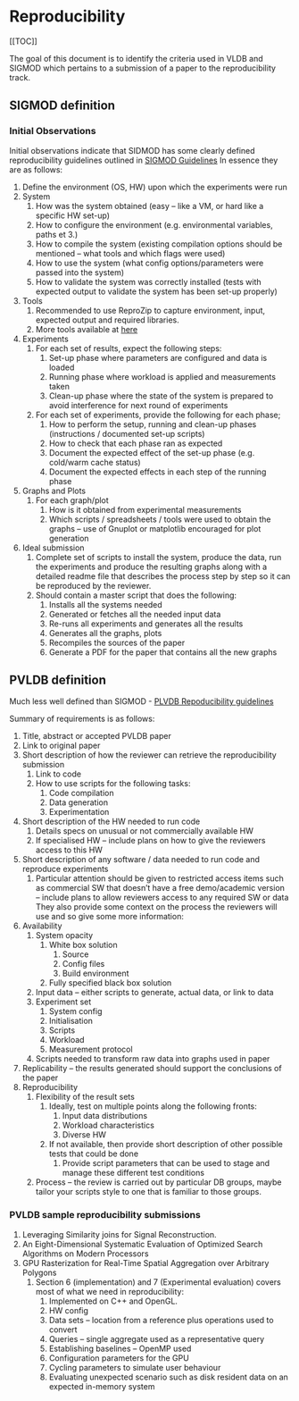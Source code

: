 # Reproducibility

[[TOC]]

The goal of this document is to identify the criteria used in VLDB and SIGMOD which pertains to a submission of a paper to the reproducibility track.

## SIGMOD definition

### Initial Observations

Initial observations indicate that SIDMOD has some clearly defined reproducibility guidelines outlined in [SIGMOD Guidelines](https://reproducibility.sigmod.org/#Guidelines)
In essence they are as follows:
1.	Define the environment (OS, HW) upon which the experiments were run
2.	System
    1.	How was the system obtained (easy – like a VM, or hard like a specific HW set-up)
    2.	How to configure the environment (e.g. environmental variables, paths et    3.)
    3.	How to compile the system (existing compilation options should be mentioned – what tools and which flags were used)
    4.	How to use the system (what config options/parameters were passed into the system)
    5.	How to validate the system was correctly installed (tests with expected output to validate the system has been set-up properly)
3.	Tools
    1.	Recommended to use ReproZip to capture environment, input, expected output and required libraries.
    2.	More tools available at [here](https://reproduciblescience.org/reproducibility-directory/)
4.	Experiments
    1.	For each set of results, expect the following steps:
        1.	Set-up phase where parameters are configured and data is loaded
        2.	Running phase where workload is applied and measurements taken
        3.	Clean-up phase where the state of the system is prepared to avoid interference for next round of experiments
    2.	For each set of experiments, provide the following for each phase;
        1.	How to perform the setup, running and clean-up phases (instructions / documented set-up scripts)
        2.	How to check that each phase ran as expected
        3.	Document the expected effect of the set-up phase (e.g. cold/warm cache status)
        4.	Document the expected effects in each step of the running phase
5.	Graphs and Plots
    1.	For each graph/plot
        1.	How is it obtained from experimental measurements
        2.	Which scripts / spreadsheets / tools were used to obtain the graphs – use of Gnuplot or matplotlib encouraged for plot generation
6.	Ideal submission
    1.	Complete set of scripts to install the system, produce the data, run the experiments and produce the resulting graphs along with a detailed readme file that describes the process step by step so it can be reproduced by the reviewer.
    2.	Should contain a master script that does the following:
        1.	Installs all the systems needed
        2.	Generated or fetches all the needed input data
        3.	Re-runs all experiments and generates all the results
        4.	Generates all the graphs, plots
        5.	Recompiles the sources of the paper
        6.	Generate a PDF for the paper that contains all the new graphs

## PVLDB definition

Much less well defined than SIGMOD - [PLVDB Repoducibility guidelines](http://vldb.org/pvldb/reproducibility/#submissions)

Summary of requirements is as follows:
1.	Title, abstract or accepted PVLDB paper
2.	Link to original paper
3.	Short description of how the reviewer can retrieve the reproducibility submission 
    1.	Link to code
    2.	How to use scripts for the following tasks:
        1.	Code  compilation
        2.	Data generation
        3.	Experimentation
4.	Short description of the HW needed to run code
    1.	Details specs on unusual or not commercially available HW
    2.	If specialised HW – include plans on how to give the reviewers access to this HW
5.	Short description of any software / data needed to run code and reproduce experiments
    1.	Particular attention should be given to restricted access items such as commercial SW that doesn’t have a free demo/academic version – include plans to allow reviewers access to any required SW or data
They also provide some context on the process the reviewers will use and so give some more information:
1.	Availability
    1.	System opacity
        1.	White box solution
            1.	Source
            2.	Config files
            3.	Build environment
        2.	Fully specified black box solution
    2.	Input data – either scripts to generate, actual data, or link to data
    3.	Experiment set
        1.	System config
        2.	Initialisation
        3.	Scripts
        4.	Workload
        5.	Measurement protocol
    4.	Scripts needed to transform raw data into graphs used in paper
2.	Replicability – the results generated should support the conclusions of the paper
3.	Reproducibility
    1.	Flexibility of the result sets
        1.	Ideally, test on multiple points along the following fronts:
            1.	Input data distributions
            2.	Workload characteristics
            3.	Diverse HW
        2.	If not available, then provide short description of other possible tests that could be done
            1.	Provide script parameters that can be used to stage and manage these different test conditions
    4.	Process – the review is carried out by particular DB groups, maybe tailor your scripts style to one that is familiar to those groups.


### PVLDB sample reproducibility submissions

1. Leveraging Similarity joins for Signal Reconstruction.
2. An Eight-Dimensional Systematic Evaluation of Optimized Search Algorithms on Modern Processors
3. GPU Rasterization for Real-Time Spatial Aggregation over Arbitrary Polygons
    1. Section 6 (implementation) and 7 (Experimental evaluation) covers most of what we need in reproducibility:
        1. Implemented on C++ and OpenGL.
        2. HW config
        3. Data sets – location from a reference plus operations used to convert
        4. Queries – single aggregate used as a representative query
        5. Establishing baselines – OpenMP used
        6. Configuration parameters for the GPU
        7. Cycling parameters to simulate user behaviour
        8. Evaluating unexpected scenario such as disk resident data on an expected in-memory system